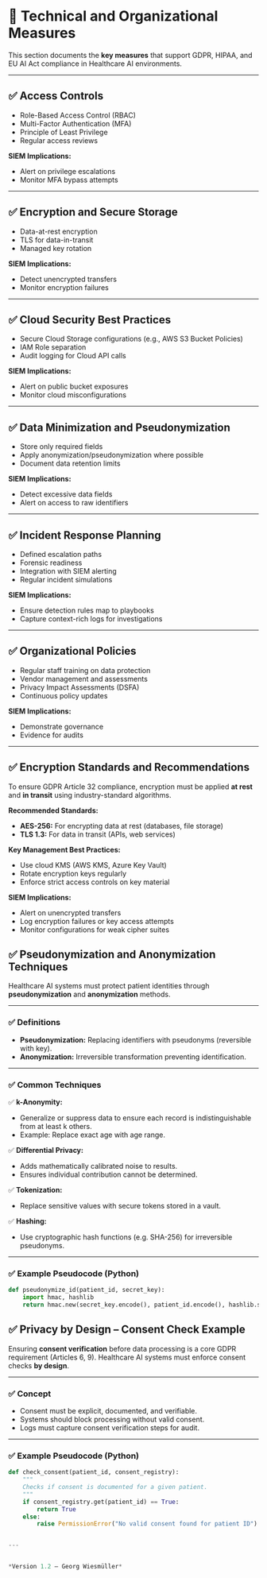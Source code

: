 # 📌 Technical and Organizational Measures

This section documents the **key measures** that support GDPR, HIPAA, and EU AI Act compliance in Healthcare AI environments.

---

## ✅ Access Controls

- Role-Based Access Control (RBAC)
- Multi-Factor Authentication (MFA)
- Principle of Least Privilege
- Regular access reviews

**SIEM Implications:**
- Alert on privilege escalations
- Monitor MFA bypass attempts

---

## ✅ Encryption and Secure Storage

- Data-at-rest encryption
- TLS for data-in-transit
- Managed key rotation

**SIEM Implications:**
- Detect unencrypted transfers
- Monitor encryption failures

---

## ✅ Cloud Security Best Practices

- Secure Cloud Storage configurations (e.g., AWS S3 Bucket Policies)
- IAM Role separation
- Audit logging for Cloud API calls

**SIEM Implications:**
- Alert on public bucket exposures
- Monitor cloud misconfigurations

---

## ✅ Data Minimization and Pseudonymization

- Store only required fields
- Apply anonymization/pseudonymization where possible
- Document data retention limits

**SIEM Implications:**
- Detect excessive data fields
- Alert on access to raw identifiers

---

## ✅ Incident Response Planning

- Defined escalation paths
- Forensic readiness
- Integration with SIEM alerting
- Regular incident simulations

**SIEM Implications:**
- Ensure detection rules map to playbooks
- Capture context-rich logs for investigations

---

## ✅ Organizational Policies

- Regular staff training on data protection
- Vendor management and assessments
- Privacy Impact Assessments (DSFA)
- Continuous policy updates

**SIEM Implications:**
- Demonstrate governance
- Evidence for audits

---

## ✅ Encryption Standards and Recommendations

To ensure GDPR Article 32 compliance, encryption must be applied **at rest** and **in transit** using industry-standard algorithms.

**Recommended Standards:**
- **AES-256:** For encrypting data at rest (databases, file storage)
- **TLS 1.3:** For data in transit (APIs, web services)

**Key Management Best Practices:**
- Use cloud KMS (AWS KMS, Azure Key Vault)
- Rotate encryption keys regularly
- Enforce strict access controls on key material

**SIEM Implications:**
- Alert on unencrypted transfers
- Log encryption failures or key access attempts
- Monitor configurations for weak cipher suites

## ✅ Pseudonymization and Anonymization Techniques

Healthcare AI systems must protect patient identities through **pseudonymization** and **anonymization** methods.

---

### ✅ Definitions

- **Pseudonymization:** Replacing identifiers with pseudonyms (reversible with key).
- **Anonymization:** Irreversible transformation preventing identification.

---

### ✅ Common Techniques

✅ **k-Anonymity:**
- Generalize or suppress data to ensure each record is indistinguishable from at least k others.
- Example: Replace exact age with age range.

✅ **Differential Privacy:**
- Adds mathematically calibrated noise to results.
- Ensures individual contribution cannot be determined.

✅ **Tokenization:**
- Replace sensitive values with secure tokens stored in a vault.

✅ **Hashing:**
- Use cryptographic hash functions (e.g. SHA-256) for irreversible pseudonyms.

---

### ✅ Example Pseudocode (Python)

```python
def pseudonymize_id(patient_id, secret_key):
    import hmac, hashlib
    return hmac.new(secret_key.encode(), patient_id.encode(), hashlib.sha256).hexdigest()

```

## ✅ Privacy by Design – Consent Check Example

Ensuring **consent verification** before data processing is a core GDPR requirement (Articles 6, 9). Healthcare AI systems must enforce consent checks **by design**.

---

### ✅ Concept

- Consent must be explicit, documented, and verifiable.
- Systems should block processing without valid consent.
- Logs must capture consent verification steps for audit.

---

### ✅ Example Pseudocode (Python)

```python
def check_consent(patient_id, consent_registry):
    """
    Checks if consent is documented for a given patient.
    """
    if consent_registry.get(patient_id) == True:
        return True
    else:
        raise PermissionError("No valid consent found for patient ID")


---


*Version 1.2 – Georg Wiesmüller*

